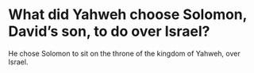 # What did Yahweh choose Solomon, David’s son, to do over Israel?

He chose Solomon to sit on the throne of the kingdom of Yahweh, over Israel.
